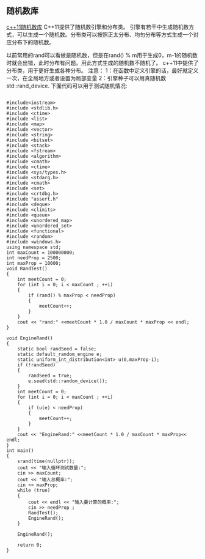 ## 随机数库
[c++11随机数库](https://blog.csdn.net/CSDNwei/article/details/113865349)
C++11提供了随机数引擎和分布类。   引擎有若干中生成随机数方式，可以生成一个随机数。分布类可以按照正太分布、均匀分布等方式生成一个对应分布下的随机数。

以前常用的rand可以看做是随机数，但是在rand() % m用于生成0，m-1的随机数时就会出错，此时分布有问题。用此方式生成的随机数不随机了。
c++11中提供了分布类，用于更好生成各种分布。
注意：
1：在函数中定义引擎的话，最好就定义一次，在全局地方或者设置为局部变量
2：引擎种子可以用真随机数 std::rand_device.
下面代码可以用于测试随机情况:

```

#include<iostream>
#include <stdlib.h>
#include <ctime>
#include <list>
#include <map>
#include <vector>
#include <string>
#include <bitset>
#include <stack>
#include <fstream>
#include <algorithm>
#include <cmath>
#include <ctime>
#include <sys/types.h>
#include <stdarg.h>
#include <cmath>
#include <set>
#include <crtdbg.h>
#include "assert.h"
#include <deque>
#include <climits>
#include <queue>
#include <unordered_map>
#include <unordered_set>
#include <functional>
#include <random>
#include <windows.h>  
using namespace std;
int maxCount = 100000000;
int needProp = 2500;
int maxProp = 10000;
void RandTest()
{
	int meetCount = 0;
	for (int i = 0; i < maxCount ; ++i)
	{
		if (rand() % maxProp < needProp)
		{
			meetCount++;
		}
	}
	cout << "rand:" <<meetCount * 1.0 / maxCount * maxProp << endl;
}

void EngineRand()
{
	static bool randSeed = false;
	static default_random_engine e;
	static uniform_int_distribution<int> u(0,maxProp-1);
	if (!randSeed)
	{
		randSeed = true;
		e.seed(std::random_device());
	}
	int meetCount = 0;
	for (int i = 0; i < maxCount ; ++i)
	{
		if (u(e) < needProp)
		{
			meetCount++;
		}
	}
	cout << "EngineRand:" <<meetCount * 1.0 / maxCount * maxProp<< endl;
}
int main()
{
	srand(time(nullptr));
	cout << "输入循环测试数量:";
	cin >> maxCount;
	cout << "输入总概率:";
	cin >> maxProp;
	while (true)
	{
		cout << endl << "输入要计算的概率:"; 
		cin >> needProp ;
		RandTest();
		EngineRand();
	}
	
	EngineRand();

	return 0;
}
```